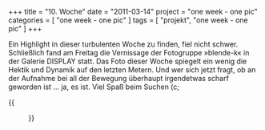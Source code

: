 +++
title = "10. Woche"
date = "2011-03-14"
project = "one week - one pic"
categories = [ "one week - one pic" ]
tags = [ "projekt", "one week - one pic" ]
+++

Ein Highlight in dieser turbulenten Woche zu finden, fiel nicht schwer. Schließlich fand am Freitag die Vernissage der Fotogruppe »blende-k« in der Galerie DISPLAY statt. Das Foto dieser Woche spiegelt ein wenig die Hektik und Dynamik auf den letzten Metern. Und wer sich jetzt fragt, ob an der Aufnahme bei all der Bewegung überhaupt irgendetwas scharf geworden ist ... ja, es ist. Viel Spaß beim Suchen (c;

{{<figure src="/images/1week1pic/20110309-204320-050.png" title="Picture(s) in motion">}}

